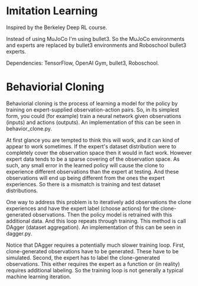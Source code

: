# Imitation Learning

Inspired by the Berkeley Deep RL course.

Instead of using MuJoCo I'm using bullet3. So the MuJoCo environments and experts are replaced by bullet3 environments and Roboschool bullet3 experts.

Dependencies: TensorFlow, OpenAI Gym, bullet3, Roboschool.

# Behaviorial Cloning

Behaviorial cloning is the process of learning a model for the policy by training on expert-supplied observation-action pairs. So, in its simplest form, you could (for example) train a neural network given observations (inputs) and actions (outputs). An implementation of this can be seen in behavior_clone.py.

At first glance you are tempted to think this will work, and it can kind of appear to work sometimes. If the expert's dataset distribution were to completely cover the observation space then it would in fact work. However expert data tends to be a sparse covering of the observation space. As such, any small error in the learned policy will cause the clone to experience different observations than the expert at testing. And these observations will end up being different from the ones the expert experiences. So there is a mismatch is training and test dataset distributions.

One way to address this problem is to iteratively add observations the clone experiences and have the expert label (choose actions) for the clone-generated observations. Then the policy model is retrained with this additional data. And this loop repeats through training. This method is call DAgger (dataset aggregation). An implementation of this can be seen in dagger.py.

Notice that DAgger requires a potentially much slower training loop. First, clone-generated observations have to be generated. These have to be simulated. Second, the expert has to label the clone-generated observations. This either requires the expert as a function or (in reality) requires additional labeling. So the training loop is not generally a typical machine learning iteration.
